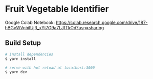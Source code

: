 # Fruit Vegetable Identifier

Google Colab Notebook: https://colab.research.google.com/drive/187-hBGvWVqhilUjR_xYt7G9a7LJfTkOd?usp=sharing

## Build Setup

```bash
# install dependencies
$ yarn install

# serve with hot reload at localhost:3000
$ yarn dev
```
